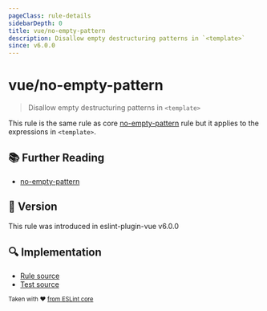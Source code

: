 ```yaml
---
pageClass: rule-details
sidebarDepth: 0
title: vue/no-empty-pattern
description: Disallow empty destructuring patterns in `<template>`
since: v6.0.0
---
```

# vue/no-empty-pattern

> Disallow empty destructuring patterns in `<template>`

This rule is the same rule as core [no-empty-pattern] rule but it applies to the expressions in `<template>`.

## :books: Further Reading

- [no-empty-pattern]

[no-empty-pattern]: https://eslint.org/docs/rules/no-empty-pattern

## :rocket: Version

This rule was introduced in eslint-plugin-vue v6.0.0

## :mag: Implementation

- [Rule source](https://github.com/vuejs/eslint-plugin-vue/blob/master/lib/rules/no-empty-pattern.js)
- [Test source](https://github.com/vuejs/eslint-plugin-vue/blob/master/tests/lib/rules/no-empty-pattern.js)

<sup>Taken with ❤️ [from ESLint core](https://eslint.org/docs/rules/no-empty-pattern)</sup>
